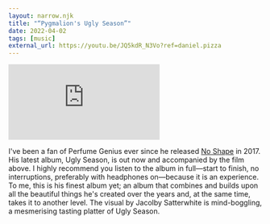 ```yaml
---
layout: narrow.njk
title: "“Pygmalion's Ugly Season”"
date: 2022-04-02
tags: [music]
external_url: https://youtu.be/JQ5kdR_N3Vo?ref=daniel.pizza
---
```


<div class="mt-7 relative w-full pb-[56.25%] overflow-hidden">
  <iframe
    class="absolute top-0 left-0 w-full h-full"
    src="https://www.youtube-nocookie.com/embed/JQ5kdR_N3Vo?si=l6-vV_wUdbQdaT9w&amp;controls=0"
    title="YouTube video player"
    frameborder="0"
    allow="accelerometer; autoplay; clipboard-write; encrypted-media; gyroscope; picture-in-picture; web-share"
    referrerpolicy="strict-origin-when-cross-origin"
    allowfullscreen>
  </iframe>
</div>

I've been a fan of Perfume Genius ever since he released [No Shape](https://open.spotify.com/album/4XUbE270OEh8WacgMyamyF?si=bplV6ADrTpeKOi0VRuoZrQ&ref=daniel.pizza "No Shape on Spotify") in 2017. His latest album, Ugly Season, is out now and accompanied by the film above. I highly recommend you listen to the album in full—start to finish, no interruptions, preferably with headphones on—because it is an experience. To me, this is his finest album yet; an album that combines and builds upon all the beautiful things he's created over the years and, at the same time, takes it to another level. The visual by Jacolby Satterwhite is mind-boggling, a mesmerising tasting platter of Ugly Season.
